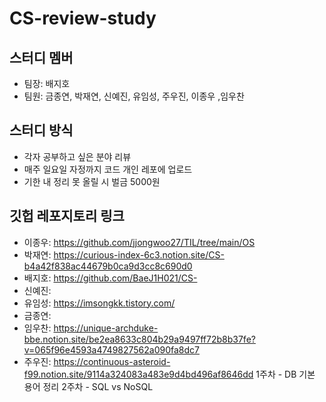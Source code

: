 # CS-review-study

## 스터디 멤버
- 팀장: 배지호
- 팀원: 금종연, 박재연, 신예진, 유임성, 주우진, 이종우 ,임우찬

## 스터디 방식
- 각자 공부하고 싶은 분야 리뷰
- 매주 일요일 자정까지 코드 개인 레포에 업로드
- 기한 내 정리 못 올릴 시 벌금 5000원

## 깃헙 레포지토리 링크
- 이종우: https://github.com/jjongwoo27/TIL/tree/main/OS
- 박재연: https://curious-index-6c3.notion.site/CS-b4a42f838ac44679b0ca9d3cc8c690d0
- 배지호: https://github.com/BaeJ1H021/CS-
- 신예진:
- 유임성: https://imsongkk.tistory.com/
- 금종연:
- 임우찬: https://unique-archduke-bbe.notion.site/be2ea8633c804b29a9497ff72b8b37fe?v=065f96e4593a4749827562a090fa8dc7
- 주우진: https://continuous-asteroid-f99.notion.site/9114a324083a483e9d4bd496af8646dd
          1주차 - DB 기본 용어 정리
          2주차 - SQL vs NoSQL

 
